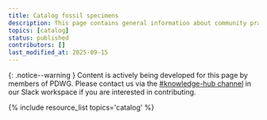 ```yaml
---
title: Catalog fossil specimens
description: This page contains general information about community practices for cataloging fossil specimens, and also aggregates links to additional resources with more specific information.
topics: [catalog]
status: published
contributors: []
last_modified_at: 2025-09-15
---
```


{: .notice--warning }
Content is actively being developed for this page by members of PDWG. Please contact us via the [#knowledge-hub channel](https://paleo-data.slack.com/archives/C09L9TKC5MW) in our Slack workspace if you are interested in contributing. 

{% include resource_list topics='catalog' %}
